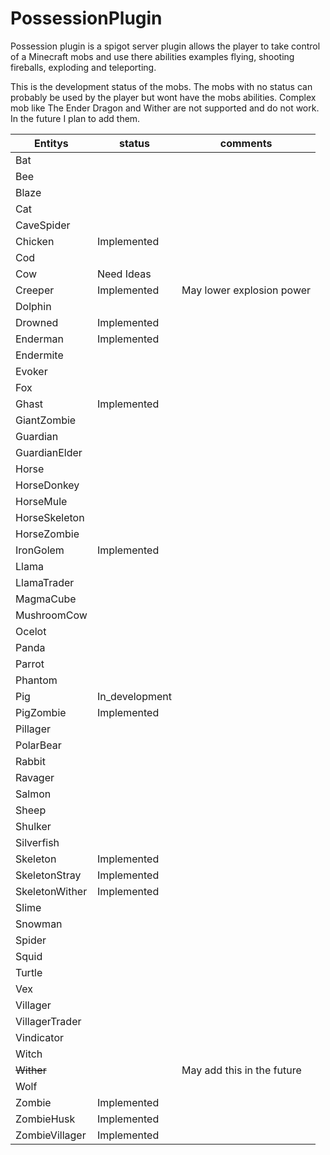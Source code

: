 # PossessionPlugin

Possession plugin is a spigot server plugin allows the player to take control of a Minecraft mobs and use there abilities examples flying, shooting fireballs, exploding and teleporting. 

This is the development status of the mobs. The mobs with no status can probably be used by the player but wont have the mobs abilities. Complex mob like The Ender Dragon and Wither are not supported and do not work. In the future I plan to add them.

| Entitys        | status         | comments                   |
| -------------- | -------------- | -------------------------- |
| Bat            |                |                            |
| Bee            |                |                            |
| Blaze          |                |                            |
| Cat            |                |                            |
| CaveSpider     |                |                            |
| Chicken        | Implemented    |                            |
| Cod            |                |                            |
| Cow            | Need Ideas     |                            |
| Creeper        | Implemented    | May lower explosion power  |
| Dolphin        |                |                            |
| Drowned        | Implemented    |                            |
| Enderman       | Implemented    |                            |
| Endermite      |                |                            |
| Evoker         |                |                            |
| Fox            |                |                            |
| Ghast          | Implemented    |                            |
| GiantZombie    |                |                            |
| Guardian       |                |                            |
| GuardianElder  |                |                            |
| Horse          |                |                            |
| HorseDonkey    |                |                            |
| HorseMule      |                |                            |
| HorseSkeleton  |                |                            |
| HorseZombie    |                |                            |
| IronGolem      | Implemented    |                            |
| Llama          |                |                            |
| LlamaTrader    |                |                            |
| MagmaCube      |                |                            |
| MushroomCow    |                |                            |
| Ocelot         |                |                            |
| Panda          |                |                            |
| Parrot         |                |                            |
| Phantom        |                |                            |
| Pig            | In_development |                            |
| PigZombie      | Implemented    |                            |
| Pillager       |                |                            |
| PolarBear      |                |                            |
| Rabbit         |                |                            |
| Ravager        |                |                            |
| Salmon         |                |                            |
| Sheep          |                |                            |
| Shulker        |                |                            |
| Silverfish     |                |                            |
| Skeleton       | Implemented    |                            |
| SkeletonStray  | Implemented    |                            |
| SkeletonWither | Implemented    |                            |
| Slime          |                |                            |
| Snowman        |                |                            |
| Spider         |                |                            |
| Squid          |                |                            |
| Turtle         |                |                            |
| Vex            |                |                            |
| Villager       |                |                            |
| VillagerTrader |                |                            |
| Vindicator     |                |                            |
| Witch          |                |                            |
| ~~Wither~~     |                | May add this in the future |
| Wolf           |                |                            |
| Zombie         | Implemented    |                            |
| ZombieHusk     | Implemented    |                            |
| ZombieVillager | Implemented    |                            |

